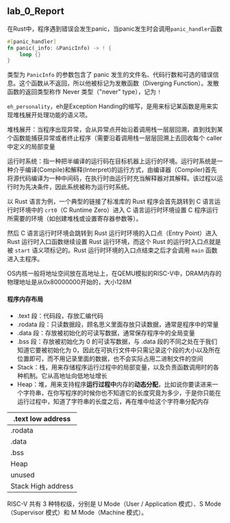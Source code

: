 ## lab_0_Report

在Rust中，程序遇到错误会发生panic，当panic发生时会调用`panic_handler`函数

```rust
#[panic_handler]
fn panic(_info: &PanicInfo) -> ! {
    loop {}
}
```

类型为 `PanicInfo` 的参数包含了 panic 发生的文件名、代码行数和可选的错误信息。这个函数从不返回，所以他被标记为发散函数（Diverging Function）。发散函数的返回类型称作 Never 类型（"never" type），记为 `!`

`eh_personality`，eh是Exception Handing的缩写，是用来标记某函数是用来实现堆栈展开处理功能的语义项。

堆栈展开：当程序出现异常，会从异常点开始沿着调用栈一层层回溯，直到找到某个函数能捕获异常或者终止程序（需要沿着调用栈一层层回溯上去回收每个 caller 中定义的局部变量

运行时系统：指一种把半编译的运行码在目标机器上运行的环境。运行时系统是一种介乎编译(Compile)和解释(Interpret)的运行方式，由编译器（Compiler)首先将源代码编译为一种中间码，在执行时由运行时充当解释器对其解释。该过程以运行时为先决条件，因此系统被称为运行时系统。

以 Rust 语言为例，一个典型的链接了标准库的 Rust 程序会首先跳转到 C 语言运行时环境中的 `crt0`（C Runtime Zero）进入 C 语言运行时环境设置 C 程序运行所需要的环境（如创建堆栈或设置寄存器参数等）。

然后 C 语言运行时环境会跳转到 Rust 运行时环境的入口点（Entry Point）进入 Rust 运行时入口函数继续设置 Rust 运行环境，而这个 Rust 的运行时入口点就是被 `start` 语义项标记的。Rust 运行时环境的入口点结束之后才会调用 `main` 函数进入主程序。

OS内核一般将地址空间放在高地址上，在QEMU模拟的RISC-V中，DRAM内存的物理地址是从0x80000000开始的，大小128M

#### 程序内存布局

- .text 段：代码段，存放汇编代码
- .rodata 段：只读数据段，顾名思义里面存放只读数据，通常是程序中的常量
- .data 段：存放被初始化的可读写数据，通常保存程序中的全局变量
- .bss 段：存放被初始化为 0 的可读写数据，与 .data 段的不同之处在于我们知道它要被初始化为 0，因此在可执行文件中只需记录这个段的大小以及所在位置即可，而不用记录里面的数据，也不会实际占用二进制文件的空间
- Stack：栈，用来存储程序运行过程中的局部变量，以及负责函数调用时的各种机制。它从高地址向低地址增长
- Heap：堆，用来支持程序**运行过程中**内存的**动态分配**，比如说你要读进来一个字符串，在你写程序的时候你也不知道它的长度究竟为多少，于是你只能在运行过程中，知道了字符串的长度之后，再在堆中给这个字符串分配内存

| .text                                              low address |
| ------------------------------------------------------------ |
| .rodata                                                      |
| .data                                                        |
| .bss                                                         |
| Heap                                                         |
| unused                                                       |
| Stack                                              High address |

RISC-V 共有 3 种特权级，分别是 U Mode（User / Application 模式）、S Mode（Supervisor 模式）和 M Mode（Machine 模式）。